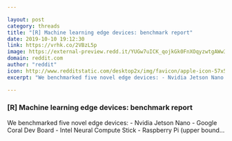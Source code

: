 ```yaml
---

layout: post
category: threads
title: "[R] Machine learning edge devices: benchmark report"
date: 2019-10-10 19:12:30
link: https://vrhk.co/2VBzL5p
image: https://external-preview.redd.it/YUGw7uICK_qojkGk0FnXOqyzwtgAWw3R8y-G4hoe5Fw.jpg?width=1200&height=628.272251309&auto=webp&s=9f1b56bd4b60cd394fd63ebfd5ab5f4c515fe08b
domain: reddit.com
author: "reddit"
icon: http://www.redditstatic.com/desktop2x/img/favicon/apple-icon-57x57.png
excerpt: "We benchmarked five novel edge devices: - Nvidia Jetson Nano - Google Coral Dev Board - Intel Neural Compute Stick - Raspberry Pi (upper bound..."

---
```


### [R] Machine learning edge devices: benchmark report

We benchmarked five novel edge devices: - Nvidia Jetson Nano - Google Coral Dev Board - Intel Neural Compute Stick - Raspberry Pi (upper bound...